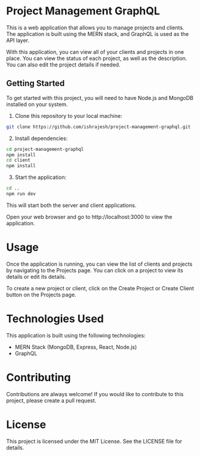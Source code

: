 # Project Management GraphQL
This is a web application that allows you to manage projects and clients. The application is built using the MERN stack, and GraphQL is used as the API layer.

With this application, you can view all of your clients and projects in one place. You can view the status of each project, as well as the description. You can also edit the project details if needed.

## Getting Started
To get started with this project, you will need to have Node.js and MongoDB installed on your system.

1. Clone this repository to your local machine:
```sh
git clone https://github.com/ishrajesh/project-management-graphql.git
```

2. Install dependencies:
```sh
cd project-management-graphql
npm install
cd client
npm install
```
3. Start the application:
```sh
cd ..
npm run dev
```
This will start both the server and client applications.

Open your web browser and go to http://localhost:3000 to view the application.

# Usage
Once the application is running, you can view the list of clients and projects by navigating to the Projects page. You can click on a project to view its details or edit its details.

To create a new project or client, click on the Create Project or Create Client button on the Projects page.

# Technologies Used

This application is built using the following technologies:
- MERN Stack (MongoDB, Express, React, Node.js)
- GraphQL

# Contributing

Contributions are always welcome! If you would like to contribute to this project, please create a pull request.

# License

This project is licensed under the MIT License. See the LICENSE file for details.
